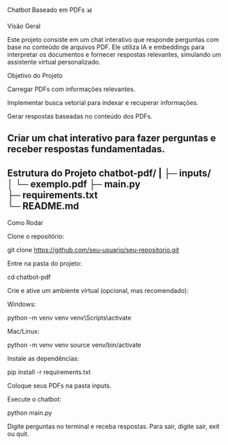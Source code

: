 Chatbot Baseado em PDFs 📊

Visão Geral

Este projeto consiste em um chat interativo que responde perguntas com base no conteúdo de arquivos PDF. Ele utiliza IA e embeddings para interpretar os documentos e fornecer respostas relevantes, simulando um assistente virtual personalizado.

Objetivo do Projeto

Carregar PDFs com informações relevantes.

Implementar busca vetorial para indexar e recuperar informações.

Gerar respostas baseadas no conteúdo dos PDFs.

Criar um chat interativo para fazer perguntas e receber respostas fundamentadas.
--------------------------------------------------------------------------------------
Estrutura do Projeto
chatbot-pdf/
|
├─ inputs/             
│   └─ exemplo.pdf
├─ main.py             
├─ requirements.txt    
└─ README.md           
-----------------------------------------------------------------------------------------------------------
Como Rodar

Clone o repositório:

git clone https://github.com/seu-usuario/seu-repositorio.git


Entre na pasta do projeto:

cd chatbot-pdf


Crie e ative um ambiente virtual (opcional, mas recomendado):

Windows:

python -m venv venv
venv\Scripts\activate


Mac/Linux:

python -m venv venv
source venv/bin/activate


Instale as dependências:

pip install -r requirements.txt


Coloque seus PDFs na pasta inputs.

Execute o chatbot:

python main.py


Digite perguntas no terminal e receba respostas. Para sair, digite sair, exit ou quit.


